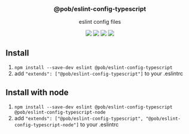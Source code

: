 <h3 align="center">
  @pob/eslint-config-typescript
</h3>

<p align="center">
  eslint config files
</p>

<p align="center">
  <a href="https://npmjs.org/package/@pob/eslint-config-typescript"><img src="https://img.shields.io/npm/v/@pob/eslint-config-typescript.svg?style=flat-square"></a>
  <a href="https://npmjs.org/package/@pob/eslint-config-typescript"><img src="https://img.shields.io/npm/dw/@pob/eslint-config-typescript.svg?style=flat-square"></a>
  <a href="https://npmjs.org/package/@pob/eslint-config-typescript"><img src="https://img.shields.io/node/v/@pob/eslint-config-typescript.svg?style=flat-square"></a>
  <a href="https://npmjs.org/package/@pob/eslint-config-typescript"><img src="https://img.shields.io/npm/types/@pob/eslint-config-typescript.svg?style=flat-square"></a>
</p>

## Install

1. `npm install --save-dev eslint @pob/eslint-config-typescript`
2. add `"extends": ["@pob/eslint-config-typescript"]` to your .eslintrc

## Install with node

1. `npm install --save-dev eslint @pob/eslint-config-typescript @pob/eslint-config-typescript-node`
2. add `"extends": ["@pob/eslint-config-typescript", "@pob/eslint-config-typescript-node"]` to your .eslintrc
